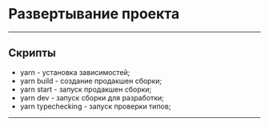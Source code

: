 # Развертывание проекта

---

## Скрипты

- yarn - установка зависимостей;
- yarn build - создание продакшен сборки;
- yarn start - запуск продакшен сборки;
- yarn dev - запуск сборки для разработки;
- yarn typechecking - запуск проверки типов;

---

